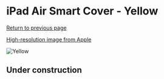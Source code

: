 # iPad Air Smart Cover - Yellow

[Return to previous page](/ipad_air)

[High-resolution image from Apple](https://store.storeimages.cdn-apple.com/8756/as-images.apple.com/is/MF057?wid=4500&hei=4500&fmt=png)

<div style="width: 512px"><img src="/almost_uncompressed/MF057.webp" alt="Yellow"></div>

## Under construction
